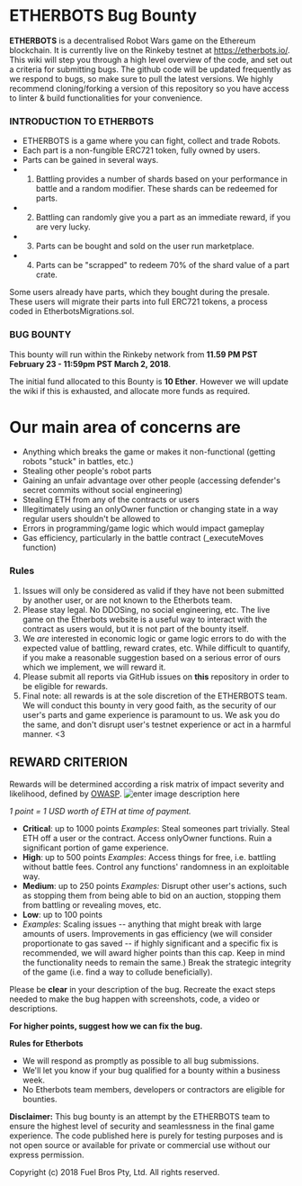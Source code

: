 
# ETHERBOTS Bug Bounty

**ETHERBOTS** is a decentralised Robot Wars game on the Ethereum blockchain. It is currently live on the Rinkeby testnet at https://etherbots.io/. This wiki will step you through a high level overview of the code, and set out a criteria for submitting bugs. The github code will be updated frequently as we respond to bugs, so make sure to pull the latest versions. We highly recommend cloning/forking a version of this repository so you have access to linter & build functionalities for your convenience.



### INTRODUCTION TO ETHERBOTS

- ETHERBOTS is a game where you can fight, collect and trade Robots. 
- Each part is a non-fungible ERC721 token, fully owned by users.
- Parts can be gained in several ways.
- 1. Battling provides a number of shards based on your performance in battle and a random modifier. These shards can be redeemed for parts.
- 2. Battling can randomly give you a part as an immediate reward, if you are very lucky.
- 3. Parts can be bought and sold on the user run marketplace.
- 4. Parts can be "scrapped" to redeem 70% of the shard value of a part crate.

Some users already have parts, which they bought during the presale. These users will migrate their parts into full ERC721 tokens, a process coded in EtherbotsMigrations.sol.

### BUG BOUNTY

This bounty will run within the Rinkeby network from <b> 11.59 PM PST February 23 - 11:59pm PST March 2, 2018</b>.

The initial fund allocated to this Bounty is **10 Ether**. However we will update the wiki if this is exhausted, and allocate more funds as required.


# Our main area of concerns are
-   Anything which breaks the game or makes it non-functional (getting robots "stuck" in battles, etc.)
- Stealing other people's robot parts
- Gaining an unfair advantage over other people (accessing defender's secret commits without social engineering)
- Stealing ETH from any of the contracts or users
- Illegitimately using an onlyOwner function or changing state in a way regular users shouldn't be allowed to
- Errors in programming/game logic which would impact gameplay
- Gas efficiency, particularly in the battle contract (_executeMoves function)


### Rules
1. Issues will only be considered as valid if they have not been submitted by another user, or are not known to the Etherbots team. 
2. Please stay legal. No DDOSing, no social engineering, etc. The live game on the Etherbots website is a useful way to interact with the contract as users would, but it is not part of the bounty itself. 
3. We *are* interested in economic logic or game logic errors to do with the expected value of battling, reward crates, etc. While difficult to quantify, if you make a reasonable suggestion based on a serious error of ours which we implement, we will reward it.
4. Please submit all reports via GitHub issues on **this** repository in order to be eligible for rewards.
5. Final note: all rewards is at the sole discretion of the ETHERBOTS team. We will conduct this bounty in very good faith, as the security of our user's parts and game experience is paramount to us. We ask you do the same, and don't disrupt user's testnet experience or act in a harmful manner. <3 
## REWARD CRITERION

Rewards will be determined according a risk matrix of impact severity and likelihood, defined by 
  [OWASP](https://www.owasp.org/index.php/OWASP_Risk_Rating_Methodology).
![enter image description here](https://masterykatas.files.wordpress.com/2010/05/riskrating.jpg)

*1 point = 1 USD worth of ETH at time of payment.*
- **Critical**: up to 1000 points 
*Examples*: Steal someones part trivially. Steal ETH off a user or the contract. Access onlyOwner functions. Ruin a significant portion of game experience. 
- **High**: up to 500 points
*Examples*: Access things for free, i.e. battling without battle fees. Control any functions' randomness in an exploitable way.
- **Medium**: up to 250 points
*Examples:* Disrupt other user's actions, such as stopping them from being able to bid on an auction, stopping them from battling or revealing moves, etc. 
- **Low**: up to 100 points
- *Examples*: Scaling issues -- anything that might break with large amounts of users. Improvements in gas efficiency (we will consider proportionate to gas saved -- if highly significant and a specific fix is recommended, we will award higher points than this cap. Keep in mind the functionality needs to remain the same.)  Break the strategic integrity of the game (i.e. find a way to collude beneficially). 

Please be **clear** in your description of the bug. Recreate the exact steps needed to make the bug happen with screenshots, code, a video or descriptions.

**For higher points, suggest how we can fix the bug.**

**Rules for Etherbots**
- We will respond as  promptly as possible to all bug submissions.
- We'll let you know if your bug qualified for a bounty within a business week.
- No Etherbots team members, developers or contractors are eligible for bounties.


<b>Disclaimer:</b>
This bug bounty is an attempt by the ETHERBOTS team to ensure the highest level of security and seamlessness in the final game experience. The code published here is purely for testing purposes and is not open source or available for private or commercial use without our express permission.

Copyright (c) 2018 Fuel Bros Pty, Ltd. All rights reserved.
